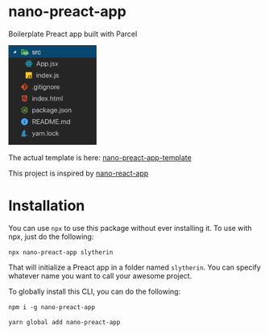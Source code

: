 # nano-preact-app

Boilerplate Preact app built with Parcel

<img src="https://raw.githubusercontent.com/abhisheksoni27/nano-preact-app/master/assets/template-tree.png" alt="template file tree image" width="175">

The actual template is here: [nano-preact-app-template](https://github.com/abhisheksoni27/nano-preact-app-template)

This project is inspired by [nano-react-app](https://github.com/adrianmcli/nano-react-app/blob/master/bin/nano-react-app.js)

# Installation

You can use `npx` to use this package without ever installing it. To use with npx, just do the following:

```
npx nano-preact-app slytherin
```

That will initialize a Preact app in a folder named `slytherin`. You can specify whatever name you want to call your awesome project.

To globally install this CLI, you can do the following:

```
npm i -g nano-preact-app
```

```
yarn global add nano-preact-app
```
